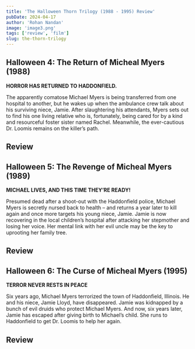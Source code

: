 ```yaml
---
title: 'The Halloween Thorn Trilogy (1988 - 1995) Review'
pubDate: 2024-04-17
author: 'Rohan Nandan'
image: 'image3.png'
tags: ['review', 'film']
slug: the-thorn-trilogy
---
```


## **Halloween 4: The Return of Micheal Myers (1988)**

**HORROR HAS RETURNED TO HADDONFIELD.**

The apparently comatose Michael Myers is being transferred from one hospital to another, but he wakes up when the ambulance crew talk about his surviving niece, Jamie. After slaughtering his attendants, Myers sets out to find his one living relative who is, fortunately, being cared for by a kind and resourceful foster sister named Rachel. Meanwhile, the ever-cautious Dr. Loomis remains on the killer’s path.

## **Review**

## **Halloween 5: The Revenge of Micheal Myers (1989)**

**MICHAEL LIVES, AND THIS TIME THEY’RE READY!**

Presumed dead after a shoot-out with the Haddonfield police, Michael Myers is secretly nursed back to health – and returns a year later to kill again and once more targets his young niece, Jamie. Jamie is now recovering in the local children’s hospital after attacking her stepmother and losing her voice. Her mental link with her evil uncle may be the key to uprooting her family tree.

## **Review**

## **Halloween 6: The Curse of Micheal Myers (1995)**

**TERROR NEVER RESTS IN PEACE**

Six years ago, Michael Myers terrorized the town of Haddonfield, Illinois. He and his niece, Jamie Lloyd, have disappeared. Jamie was kidnapped by a bunch of evil druids who protect Michael Myers. And now, six years later, Jamie has escaped after giving birth to Michael’s child. She runs to Haddonfield to get Dr. Loomis to help her again.

## **Review**


